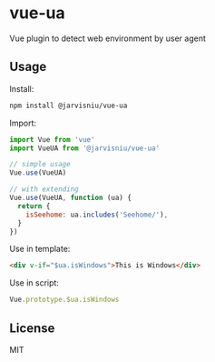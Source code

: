 # vue-ua

Vue plugin to detect web environment by user agent

## Usage

Install:

```bash
npm install @jarvisniu/vue-ua
```

Import:

```js
import Vue from 'vue'
import VueUA from '@jarvisniu/vue-ua'

// simple usage
Vue.use(VueUA)

// with extending
Vue.use(VueUA, function (ua) {
  return {
    isSeehome: ua.includes('Seehome/'),
  }
})
```

Use in template:

```html
<div v-if="$ua.isWindows">This is Windows</div>
```

Use in script:

```js
Vue.prototype.$ua.isWindows
```

## License

MIT
